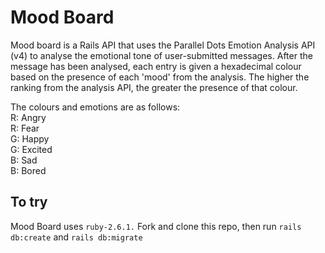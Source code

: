 # Mood Board

Mood board is a Rails API that uses the Parallel Dots Emotion Analysis API (v4) to analyse the emotional tone of user-submitted messages. After the message has been analysed, each entry is given a hexadecimal colour based on the presence of each 'mood' from the analysis. The higher the ranking from the analysis API, the greater the presence of that colour. 

The colours and emotions are as follows:  
R: Angry  
R: Fear  
G: Happy  
G: Excited  
B: Sad  
B: Bored  

## To try
Mood Board uses `ruby-2.6.1.` Fork and clone this repo, then run `rails db:create` and `rails db:migrate`
